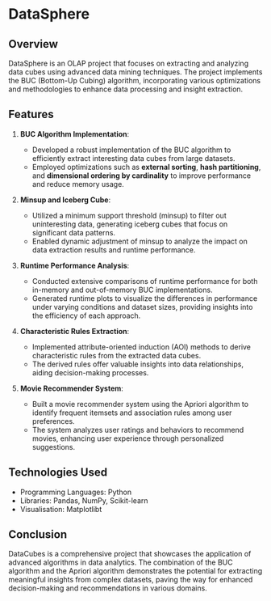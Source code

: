 # DataSphere

## Overview
DataSphere is an OLAP project that focuses on extracting and analyzing data cubes using advanced data mining techniques. The project implements the BUC (Bottom-Up Cubing) algorithm, incorporating various optimizations and methodologies to enhance data processing and insight extraction.


## Features

1. **BUC Algorithm Implementation**:
   - Developed a robust implementation of the BUC algorithm to efficiently extract interesting data cubes from large datasets.
   - Employed optimizations such as **external sorting**, **hash partitioning**, and **dimensional ordering by cardinality** to improve performance and reduce memory usage.

2. **Minsup and Iceberg Cube**:
   - Utilized a minimum support threshold (minsup) to filter out uninteresting data, generating iceberg cubes that focus on significant data patterns.
   - Enabled dynamic adjustment of minsup to analyze the impact on data extraction results and runtime performance.

3. **Runtime Performance Analysis**:
   - Conducted extensive comparisons of runtime performance for both in-memory and out-of-memory BUC implementations.
   - Generated runtime plots to visualize the differences in performance under varying conditions and dataset sizes, providing insights into the efficiency of each approach.

4. **Characteristic Rules Extraction**:
   - Implemented attribute-oriented induction (AOI) methods to derive characteristic rules from the extracted data cubes.
   - The derived rules offer valuable insights into data relationships, aiding decision-making processes.

5. **Movie Recommender System**:
   - Built a movie recommender system using the Apriori algorithm to identify frequent itemsets and association rules among user preferences.
   - The system analyzes user ratings and behaviors to recommend movies, enhancing user experience through personalized suggestions.

## Technologies Used
- Programming Languages: Python
- Libraries: Pandas, NumPy, Scikit-learn
- Visualisation: Matplotlibt
  
## Conclusion
DataCubes is a comprehensive project that showcases the application of advanced algorithms in data analytics. The combination of the BUC algorithm and the Apriori algorithm demonstrates the potential for extracting meaningful insights from complex datasets, paving the way for enhanced decision-making and recommendations in various domains.
